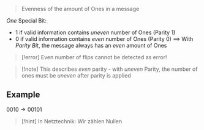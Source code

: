 > Evenness of the amount of Ones in a message


_One_ Special Bit: 
- 1 if valid information contains _uneven_ number of Ones (Parity 1)
- 0 if valid information contains _even_ number of Ones (Parity 0)
==> With _Parity Bit_, the message always has an _even_ amount of Ones


> [!error]
> Even number of flips cannot be detected as error!

> [!note] This describes _even_ parity - with _uneven_ Parity, the number of ones must be _uneven_ after parity is applied
## Example
$0010 \rightarrow 00101$


> [!hint] In Netztechnik: Wir zählen Nullen